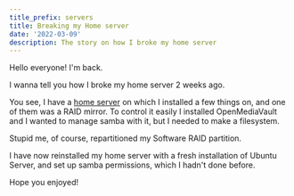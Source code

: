 ```yaml
---
title_prefix: servers
title: Breaking my Home server
date: '2022-03-09'
description: The story on how I broke my home server
---
```


Hello everyone! I'm back.

I wanna tell you how I broke my home server 2 weeks ago.

You see, I have a [home server](https://sheepdev.xyz/posts/building-a-home-server/) on which I installed a few things on, and one of them was a RAID mirror. To control it easily I installed OpenMediaVault and I wanted to manage samba with it, but I needed to make a filesystem.

Stupid me, of course, repartitioned my Software RAID partition.

I have now reinstalled my home server with a fresh installation of Ubuntu Server, and set up samba permissions, which I hadn't done before.

Hope you enjoyed!
